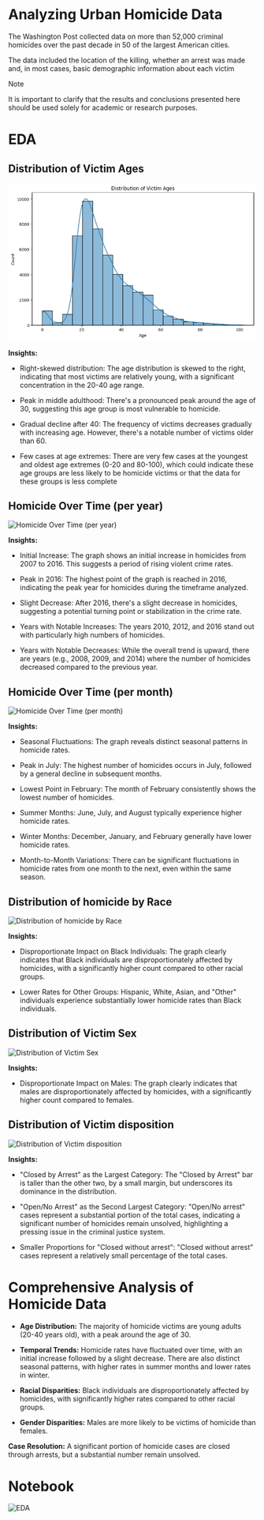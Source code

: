 
# Analyzing Urban Homicide Data

The Washington Post collected data on more than 52,000 criminal homicides over the past decade in 50 of the largest American cities.

The data included the location of the killing, whether an arrest was made and, in most cases, basic demographic information about each victim

> [!NOTE]
>  It is important to clarify that the results and conclusions presented here should be used solely for academic or research purposes.


# EDA

## Distribution of Victim Ages

![Distribution of Victim Ages](https://github.com/alexxcode/Analyzing-Urban-Homicide-Data/blob/main/images/ages.png)

**Insights:**

- Right-skewed distribution: The age distribution is skewed to the right, indicating that most victims are relatively young, with a significant concentration in the 20-40 age range.

- Peak in middle adulthood: There's a pronounced peak around the age of 30, suggesting this age group is most vulnerable to homicide.

- Gradual decline after 40: The frequency of victims decreases gradually with increasing age. However, there's a notable number of victims older than 60.

- Few cases at age extremes: There are very few cases at the youngest and oldest age extremes (0-20 and 80-100), which could indicate these age groups are less likely to be homicide victims or that the data for these groups is less complete


## Homicide Over Time (per year)

![Homicide Over Time (per year)](https:)

**Insights:**

- Initial Increase: The graph shows an initial increase in homicides from 2007 to 2016. This suggests a period of rising violent crime rates.

- Peak in 2016: The highest point of the graph is reached in 2016, indicating the peak year for homicides during the timeframe analyzed.

- Slight Decrease: After 2016, there's a slight decrease in homicides, suggesting a potential turning point or stabilization in the crime rate.

- Years with Notable Increases: The years 2010, 2012, and 2016 stand out with particularly high numbers of homicides.

- Years with Notable Decreases: While the overall trend is upward, there are years (e.g., 2008, 2009, and 2014) where the number of homicides decreased compared to the previous year.

## Homicide Over Time (per month)

![Homicide Over Time (per month)](https:)

**Insights:**

- Seasonal Fluctuations: The graph reveals distinct seasonal patterns in homicide rates.

- Peak in July: The highest number of homicides occurs in July, followed by a general decline in subsequent months.

- Lowest Point in February: The month of February consistently shows the lowest number of homicides.

- Summer Months: June, July, and August typically experience higher homicide rates.

- Winter Months: December, January, and February generally have lower homicide rates.

- Month-to-Month Variations: There can be significant fluctuations in homicide rates from one month to the next, even within the same season.

## Distribution of homicide by Race

![Distribution of homicide by Race](https:)

**Insights:**

- Disproportionate Impact on Black Individuals: The graph clearly indicates that Black individuals are disproportionately affected by homicides, with a significantly higher count compared to other racial groups.

- Lower Rates for Other Groups: Hispanic, White, Asian, and "Other" individuals experience substantially lower homicide rates than Black individuals.


## Distribution of Victim Sex

![Distribution of Victim Sex](https:)

**Insights:**

- Disproportionate Impact on Males: The graph clearly indicates that males are disproportionately affected by homicides, with a significantly higher count compared to females.


## Distribution of Victim disposition

![Distribution of Victim disposition](https:)

**Insights:**


- "Closed by Arrest" as the Largest Category: The "Closed by Arrest" bar is taller than the other two, by a small margin, but underscores its dominance in the distribution.

- "Open/No Arrest" as the Second Largest Category: "Open/No arrest" cases represent a substantial portion of the total cases, indicating a significant number of homicides remain unsolved, highlighting a pressing issue in the criminal justice system.

- Smaller Proportions for "Closed without arrest": "Closed without arrest" cases represent a relatively small percentage of the total cases.


# Comprehensive Analysis of Homicide Data

- **Age Distribution:** The majority of homicide victims are young adults (20-40 years old), with a peak around the age of 30.

- **Temporal Trends:** Homicide rates have fluctuated over time, with an initial increase followed by a slight decrease. There are also distinct seasonal patterns, with higher rates in summer months and lower rates in winter.

- **Racial Disparities:** Black individuals are disproportionately affected by homicides, with significantly higher rates compared to other racial groups.

- **Gender Disparities:** Males are more likely to be victims of homicide than females.

**Case Resolution:** A significant portion of homicide cases are closed through arrests, but a substantial number remain unsolved.


# Notebook

![EDA](https:)

